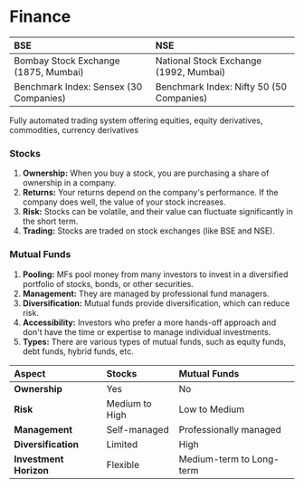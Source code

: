 # Finance

BSE | NSE
:--- | :---
Bombay Stock Exchange (1875, Mumbai) | National Stock Exchange (1992, Mumbai)
Benchmark Index: Sensex (30 Companies) | Benchmark Index: Nifty 50 (50 Companies)

Fully automated trading system offering equities, equity derivatives, commodities, currency derivatives

### Stocks
1. **Ownership:** When you buy a stock, you are purchasing a share of ownership in a company.
2. **Returns:** Your returns depend on the company's performance. If the company does well, the value of your stock increases.
3. **Risk:** Stocks can be volatile, and their value can fluctuate significantly in the short term.
4. **Trading:** Stocks are traded on stock exchanges (like BSE and NSE).

### Mutual Funds
1. **Pooling:** MFs pool money from many investors to invest in a diversified portfolio of stocks, bonds, or other securities.
2. **Management:** They are managed by professional fund managers.
3. **Diversification:** Mutual funds provide diversification, which can reduce risk.
4. **Accessibility:** Investors who prefer a more hands-off approach and don't have the time or expertise to manage individual investments.
5. **Types:** There are various types of mutual funds, such as equity funds, debt funds, hybrid funds, etc.

**Aspect** | **Stocks**	| **Mutual Funds**
:--- | :--- | :---
**Ownership** |	Yes	|	No
**Risk** | Medium to High |	Low to Medium
**Management** | Self-managed	| Professionally managed
**Diversification** | Limited |	High
**Investment Horizon** | Flexible	| Medium-term to Long-term
